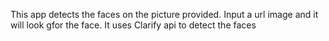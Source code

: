 This app detects the faces on the picture provided. Input a url image and it will look gfor the face. It uses Clarify api to detect the faces

